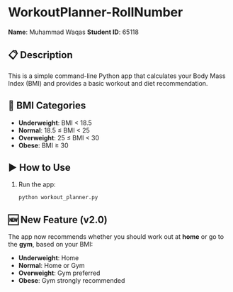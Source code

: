 # WorkoutPlanner-RollNumber

**Name**: Muhammad Waqas
**Student ID**: 65118

## 📋 Description
This is a simple command-line Python app that calculates your Body Mass Index (BMI) and provides a basic workout and diet recommendation.

## 🧮 BMI Categories
- **Underweight**: BMI < 18.5
- **Normal**: 18.5 ≤ BMI < 25
- **Overweight**: 25 ≤ BMI < 30
- **Obese**: BMI ≥ 30

## ▶️ How to Use
1. Run the app:
   ```bash
   python workout_planner.py

## 🆕 New Feature (v2.0)
The app now recommends whether you should work out at **home** or go to the **gym**, based on your BMI:

- **Underweight**: Home
- **Normal**: Home or Gym
- **Overweight**: Gym preferred
- **Obese**: Gym strongly recommended
